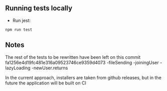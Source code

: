 ## Running tests locally

*  Run jest:

`npm run test`


## Notes

The rest of the tests to be rewritten have been left on this commit fa1256e4d19fc481e316a09523746ce9359d4073
-fileSending
-joiningUser
-lazyLoading
-newUser.returns

In the current approach, installers are taken from github releases, but in the future the application will be built on CI
